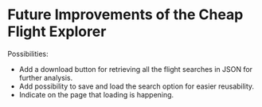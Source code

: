 # Future Improvements of the Cheap Flight Explorer

Possibilities:

- Add a download button for retrieving all the flight searches in JSON for further analysis.
- Add possibility to save and load the search option for easier reusability.
- Indicate on the page that loading is happening.
